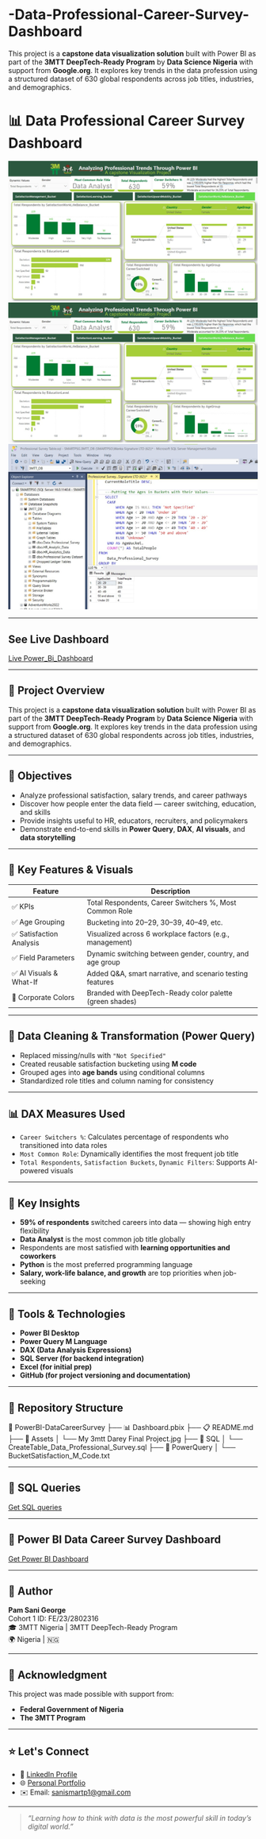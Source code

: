 # -Data-Professional-Career-Survey-Dashboard
This project is a **capstone data visualization solution** built with Power BI as part of the **3MTT DeepTech-Ready Program** by **Data Science Nigeria** with support from **Google.org**. It explores key trends in the data profession using a structured dataset of 630 global respondents across job titles, industries, and demographics.
# 📊 Data Professional Career Survey Dashboard

![Dashboard Screenshot](https://raw.githubusercontent.com/Smart-P4458/-Data-Professional-Career-Survey-Dashboard/11f986dbba27b9d65c7fd7b00e1fb038f81fd27a/Power%20BI%20Capstone%20Project.jpg)
![Dashboard Screenshot](https://raw.githubusercontent.com/Smart-P4458/-Data-Professional-Career-Survey-Dashboard/11f986dbba27b9d65c7fd7b00e1fb038f81fd27a/Power%20BI%20Capstone%20Project.jpg)
![SQL queries Screenshot](https://raw.githubusercontent.com/Smart-P4458/-Data-Professional-Career-Survey-Dashboard/acf5ce55cfc524ccdcd101463e3fa94ba73aeffb/SQL%20Queries%20Prof.%20Data%20Survey.jpg)

---

## See Live Dashboard 
[Live Power_Bi_Dashboard](https://app.powerbi.com/links/cqyCzOAQ0M?ctid=71cf4385-6466-489d-a591-0aff690ce852&pbi_source=linkShare)

---

## 👋 Project Overview

This project is a **capstone data visualization solution** built with Power BI as part of the **3MTT DeepTech-Ready Program** by **Data Science Nigeria** with support from **Google.org**. It explores key trends in the data profession using a structured dataset of 630 global respondents across job titles, industries, and demographics.

---

## 🎯 Objectives

- Analyze professional satisfaction, salary trends, and career pathways
- Discover how people enter the data field — career switching, education, and skills
- Provide insights useful to HR, educators, recruiters, and policymakers
- Demonstrate end-to-end skills in **Power Query**, **DAX**, **AI visuals**, and **data storytelling**

---

## 📌 Key Features & Visuals

| Feature                               | Description                                                |
|--------------------------------------|------------------------------------------------------------|
| ✅ KPIs                              | Total Respondents, Career Switchers %, Most Common Role   |
| ✅ Age Grouping                      | Bucketing into 20–29, 30–39, 40–49, etc.                   |
| ✅ Satisfaction Analysis             | Visualized across 6 workplace factors (e.g., management)   |
| ✅ Field Parameters                  | Dynamic switching between gender, country, and age group   |
| ✅ AI Visuals & What-If              | Added Q&A, smart narrative, and scenario testing features  |
| 🎨 Corporate Colors                  | Branded with DeepTech-Ready color palette (green shades)   |

---

## 🧹 Data Cleaning & Transformation (Power Query)

- Replaced missing/nulls with `"Not Specified"`
- Created reusable satisfaction bucketing using **M code**
- Grouped ages into **age bands** using conditional columns
- Standardized role titles and column naming for consistency

---

## 📊 DAX Measures Used

- `Career Switchers %`: Calculates percentage of respondents who transitioned into data roles  
- `Most Common Role`: Dynamically identifies the most frequent job title  
- `Total Respondents`, `Satisfaction Buckets`, `Dynamic Filters`: Supports AI-powered visuals

---

## 🧠 Key Insights

- **59% of respondents** switched careers into data — showing high entry flexibility
- **Data Analyst** is the most common job title globally
- Respondents are most satisfied with **learning opportunities and coworkers**
- **Python** is the most preferred programming language
- **Salary, work-life balance, and growth** are top priorities when job-seeking

---

## 🧩 Tools & Technologies

- **Power BI Desktop**
- **Power Query M Language**
- **DAX (Data Analysis Expressions)**
- **SQL Server (for backend integration)**
- **Excel (for initial prep)**
- **GitHub (for project versioning and documentation)**

---

## 📂 Repository Structure
📁 PowerBI-DataCareerSurvey
├── 📊 Dashboard.pbix
├── 📋 README.md
├── 📁 Assets
│ └── My 3mtt Darey Final Project.jpg
├── 📁 SQL 
│ └── CreateTable_Data_Professional_Survey.sql
├── 📁 PowerQuery
│ └── BucketSatisfaction_M_Code.txt

---
## 📁 SQL Queries
[Get SQL queries](https://github.com/Smart-P4458/-Data-Professional-Career-Survey-Dashboard/commit/cd7f0b612eafcd6cfbf9b42395fbdc25e045e475#diff-0bd72ae056ac148fc043b1105e9150dc58c2cb17ca7369f31bf56aee550b3577)


---
## 📁 Power BI Data Career Survey Dashboard
[Get Power BI Dashboard](https://github.com/Smart-P4458/-Data-Professional-Career-Survey-Dashboard/commit/cd7f0b612eafcd6cfbf9b42395fbdc25e045e475#diff-f6dca2beae91ddaa71280937481d29ddc78a8c81728e406763b31b47a9097989)


---

## 👤 Author

**Pam Sani George**  
Cohort 1 ID: FE/23/2802316  
🎓 3MTT Nigeria | 3MTT DeepTech-Ready Program  
🌍 Nigeria | 🇳🇬

---

## 📣 Acknowledgment

This project was made possible with support from:

- **Federal Government of Nigeria**
- **The 3MTT Program**

---

## ⭐️ Let's Connect

- 💼 [LinkedIn Profile](https://www.linkedin.com/in/pamsani/)
- 🌐 [Personal Portfolio](https://mavenanalytics.io/profile/08d183b0-f0f1-70a3-a6f9-d7782b33e46b) 
- ✉️ Email: sanismartp1@gmail.com

---

> *“Learning how to think with data is the most powerful skill in today’s digital world.”*



